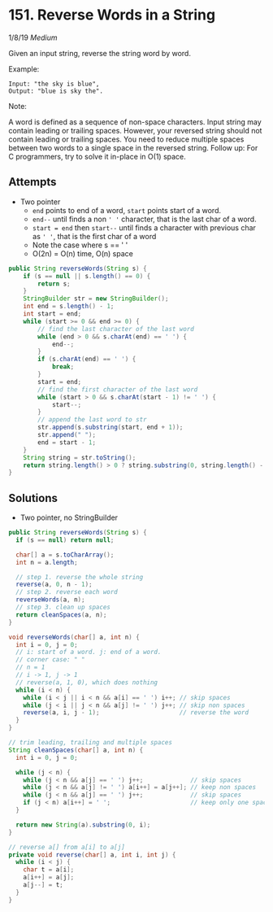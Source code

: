 # 151. Reverse Words in a String
1/8/19
*Medium*

Given an input string, reverse the string word by word.

Example:  
```
Input: "the sky is blue",
Output: "blue is sky the".
```
Note:

A word is defined as a sequence of non-space characters.
Input string may contain leading or trailing spaces. However, your reversed string should not contain leading or trailing spaces.
You need to reduce multiple spaces between two words to a single space in the reversed string.
Follow up: For C programmers, try to solve it in-place in O(1) space.

## Attempts
* Two pointer
  - `end` points to end of a word, `start` points start of a word.
  - `end--` until finds a non `' '` character, that is the last char of a word.
  - `start = end` then `start--` until finds a character with previous char as `' '`, that is the first char of a word
  - Note the case where s == ' '
  - O(2n) = O(n) time, O(n) space
```Java
public String reverseWords(String s) {
    if (s == null || s.length() == 0) {
        return s;
    }
    StringBuilder str = new StringBuilder();
    int end = s.length() - 1;
    int start = end;
    while (start >= 0 && end >= 0) {
        // find the last character of the last word
        while (end > 0 && s.charAt(end) == ' ') {
            end--;
        }
        if (s.charAt(end) == ' ') {
            break;
        }
        start = end;
        // find the first character of the last word
        while (start > 0 && s.charAt(start - 1) != ' ') {
            start--;
        }
        // append the last word to str
        str.append(s.substring(start, end + 1));
        str.append(" ");
        end = start - 1;
    }
    String string = str.toString();
    return string.length() > 0 ? string.substring(0, string.length() - 1) : "";
}
```

## Solutions
* Two pointer, no StringBuilder

```Java
public String reverseWords(String s) {
  if (s == null) return null;

  char[] a = s.toCharArray();
  int n = a.length;

  // step 1. reverse the whole string
  reverse(a, 0, n - 1);
  // step 2. reverse each word
  reverseWords(a, n);
  // step 3. clean up spaces
  return cleanSpaces(a, n);
}

void reverseWords(char[] a, int n) {
  int i = 0, j = 0;
  // i: start of a word. j: end of a word.
  // corner case: " "
  // n = 1
  // i -> 1, j -> 1
  // reverse(a, 1, 0), which does nothing
  while (i < n) {
    while (i < j || i < n && a[i] == ' ') i++; // skip spaces
    while (j < i || j < n && a[j] != ' ') j++; // skip non spaces
    reverse(a, i, j - 1);                      // reverse the word
  }
}

// trim leading, trailing and multiple spaces
String cleanSpaces(char[] a, int n) {
  int i = 0, j = 0;

  while (j < n) {
    while (j < n && a[j] == ' ') j++;             // skip spaces
    while (j < n && a[j] != ' ') a[i++] = a[j++]; // keep non spaces
    while (j < n && a[j] == ' ') j++;             // skip spaces
    if (j < n) a[i++] = ' ';                      // keep only one space
  }

  return new String(a).substring(0, i);
}

// reverse a[] from a[i] to a[j]
private void reverse(char[] a, int i, int j) {
  while (i < j) {
    char t = a[i];
    a[i++] = a[j];
    a[j--] = t;
  }
}
```
